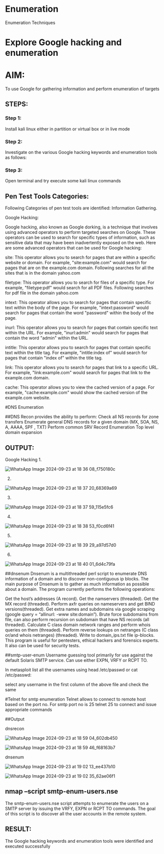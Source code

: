 # Enumeration
Enumeration Techniques

# Explore Google hacking and enumeration 

# AIM:

To use Google for gathering information and perform enumeration of targets

## STEPS:

### Step 1:

Install kali linux either in partition or virtual box or in live mode

### Step 2:

Investigate on the various Google hacking keywords and enumeration tools as follows:


### Step 3:
Open terminal and try execute some kali linux commands

## Pen Test Tools Categories:  

Following Categories of pen test tools are identified:
Information Gathering.

Google Hacking:

Google hacking, also known as Google dorking, is a technique that involves using advanced operators to perform targeted searches on Google. These operators can be used to search for specific types of information, such as sensitive data that may have been inadvertently exposed on the web. Here are some advanced operators that can be used for Google hacking:

site: This operator allows you to search for pages that are within a specific website or domain. For example, "site:example.com" would search for pages that are on the example.com domain.
Following searches for all the sites that is in the domain yahoo.com

filetype: This operator allows you to search for files of a specific type. For example, "filetype:pdf" would search for all PDF files.
Following searches for pdf file in the domain yahoo.com



intext: This operator allows you to search for pages that contain specific text within the body of the page. For example, "intext:password" would search for pages that contain the word "password" within the body of the page.


inurl: This operator allows you to search for pages that contain specific text within the URL. For example, "inurl:admin" would search for pages that contain the word "admin" within the URL.

intitle: This operator allows you to search for pages that contain specific text within the title tag. For example, "intitle:index of" would search for pages that contain "index of" within the title tag.

link: This operator allows you to search for pages that link to a specific URL. For example, "link:example.com" would search for pages that link to the example.com domain.

cache: This operator allows you to view the cached version of a page. For example, "cache:example.com" would show the cached version of the example.com website.

 
#DNS Enumeration


##DNS Recon
provides the ability to perform:
Check all NS records for zone transfers
Enumerate general DNS records for a given domain (MX, SOA, NS, A, AAAA, SPF , TXT)
Perform common SRV Record Enumeration
Top level domain expansion

## OUTPUT:

Google Hacking
1.

![WhatsApp Image 2024-09-23 at 18 36 08_f750180c](https://github.com/user-attachments/assets/21a0f0c4-1c04-4d98-bda4-514c15d6f8ee)

2.

![WhatsApp Image 2024-09-23 at 18 37 20_68369a69](https://github.com/user-attachments/assets/6416d0fe-1374-49cc-8ecf-0fb4b4225df0)

3.

![WhatsApp Image 2024-09-23 at 18 37 59_115e5fc6](https://github.com/user-attachments/assets/0ca272a6-282c-45f0-a5f6-687ee85c55c3)

4.

![WhatsApp Image 2024-09-23 at 18 38 53_f0cd6f41](https://github.com/user-attachments/assets/80d99113-0513-4ee4-ac85-312c194e6d14)

5.

![WhatsApp Image 2024-09-23 at 18 39 29_a97d57d0](https://github.com/user-attachments/assets/b997f22e-f17b-4e1a-8610-827f8ce3d6e8)

6. 

![WhatsApp Image 2024-09-23 at 18 40 01_6d4c79fa](https://github.com/user-attachments/assets/42a21f7b-7d45-4ca3-b2cf-2a2e0c668f37)
 






##dnsenum
Dnsenum is a multithreaded perl script to enumerate DNS information of a domain and to discover non-contiguous ip blocks. The main purpose of Dnsenum is to gather as much information as possible about a domain. The program currently performs the following operations:

Get the host’s addresses (A record).
Get the namservers (threaded).
Get the MX record (threaded).
Perform axfr queries on nameservers and get BIND versions(threaded).
Get extra names and subdomains via google scraping (google query = “allinurl: -www site:domain”).
Brute force subdomains from file, can also perform recursion on subdomain that have NS records (all threaded).
Calculate C class domain network ranges and perform whois queries on them (threaded).
Perform reverse lookups on netranges (C class or/and whois netranges) (threaded).
Write to domain_ips.txt file ip-blocks.
This program is useful for pentesters, ethical hackers and forensics experts. It also can be used for security tests.


##smtp-user-enum
Username guessing tool primarily for use against the default Solaris SMTP service. Can use either EXPN, VRFY or RCPT TO.


In metasploit list all the usernames using head /etc/passwd or cat /etc/passwd:

select any username in the first column of the above file and check the same


#Telnet for smtp enumeration
Telnet allows to connect to remote host based on the port no. For smtp port no is 25
telnet <host address> 25 to connect
and issue appropriate commands
  
 ##Output

 dnsrecon

 ![WhatsApp Image 2024-09-23 at 18 59 04_602db450](https://github.com/user-attachments/assets/39e40898-e615-488d-a6b4-cd12915f8426)

 ![WhatsApp Image 2024-09-23 at 18 59 46_f68163b7](https://github.com/user-attachments/assets/ba84c990-6e9e-497e-9c28-e1826571d1c0)

 dnsenum

 ![WhatsApp Image 2024-09-23 at 19 02 13_ee437b10](https://github.com/user-attachments/assets/7abe6c2f-080a-43ae-a433-238e3b4f5463)

 ![WhatsApp Image 2024-09-23 at 19 02 35_62ae06f1](https://github.com/user-attachments/assets/2a7d7e8f-de29-4bbc-bd28-d0cb47e24b51)




  

## nmap –script smtp-enum-users.nse <hostname>

The smtp-enum-users.nse script attempts to enumerate the users on a SMTP server by issuing the VRFY, EXPN or RCPT TO commands. The goal of this script is to discover all the user accounts in the remote system.




## RESULT:
The Google hacking keywords and enumeration tools were identified and executed successfully

